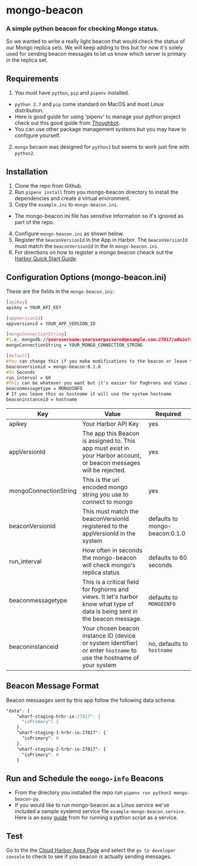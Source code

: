 # mongo-beacon
### A simple python beacon for checking Mongo status.

So we wanted to write a really light beacon that would check the status of our Mongo replica sets.  We will keep adding to this but for now it's solely used for sending beacon messages to let us know which server is primary in the replica set.


## Requirements

1. You must have ```python```, ```pip``` and ```pipenv``` installed.
 * `python 2.7` and `pip` come standard on MacOS and most Linux distribution.
 * Here is good guide for using 'pipenv' to manage your python project check out this good guide from [Thoughbot](https://robots.thoughtbot.com/how-to-manage-your-python-projects-with-pipenv).
 * You can use other package management systems but you may have to configure yourself.
2. ``mongo`` becaon was designed for `python3` but seems to work just fine with `python2`.


## Installation

1. Clone the repo from Github.
2. Run `pipenv install` from you mongo-beacon directory to install the dependencies and create a virtual environment.
3. Copy the `example.ini` to `mongo-beacon.ini`.
  * The mongo-beacon.ini file has sensitive information so it's ignored as part of the repo.
4. Configure `mongo-beacon.ini` as shown below.
5. Register the `beaconVersionId` in the App in Harbor. The `beaconVersionId` must match the `beaconVersionId` in the in `mongo-beacon.ini`.
6. For directions on how to register a mongo beacon cheack out the [Harbor Quick Start Guide](https://docs.hrbr.io/quick-start-guide/#registering-the-beacon).


## Configuration Options (mongo-beacon.ini)

These are the fields in the `mongo-beacon.ini`:

```css
[apiKey]
apikey = YOUR_API_KEY

[appVersionId]
appversionid = YOUR_APP_VERSION_ID

[mongoConnectionString]
#i.e. mongodb://yourusername:youruserpasswrod@example.com:27017/admin?ssl=true
mongoConnectionString = YOUR_MONGO_CONNECTION_STRING

[default]
#You can change this if you make modifications to the beacon or leave the same if you like my name
beaconversionid = mongo-beacon:0.1.0
#In Seconds
run_interval = 60
#This can be whatever you want but it's easier for Foghrons and Views if it is consistent across systems
beaconmessagetype = MONGOINFO
# If you leave this as hostname it will use the system hostname
beaconinstanceid = hostname
```


|     Key     |      Value     |  Required |
|-------------|----------------|-----------|
| apikey | Your Harbor API Key |    yes    |
| appVersionId | The app this Beacon is assigned to. This app must exist in your Harbor account, or beacon messages will be rejected. | yes |
| mongoConnectionString| This is the uri encoded mongo string you use to connect to mongo | yes|
| beaconVersionId | This must match the beaconVersionId registered to the appVersionId in the system | defaults to mongo-beacon:0.1.0 |
| run_interval | How often in seconds the mongo-beacon will check mongo's replica status | defaults to 60 seconds|
| beaconmessagetype| This is a critical field for foghorns and views.  It let's harbor know what type of data is being sent in the beacon message. | defaults to `MONGOINFO`|
| beaconinstanceid | Your chosen beacon instance ID (device or system identifier) or enter `hostname` to use the hostname of your system| no, defaults to `hostname`|


## Beacon Message Format

Beacon messasges sent by this app follow the following data schema:
```css
"data": {
    "wharf-staging-hrbr-io:27017": {
      "isPrimary": 1
    },
    "wharf-staging-1-hrbr-io:27017": {
      "isPrimary": 0
    },
    "wharf-staging-2-hrbr-io:27017": {
      "isPrimary": 0
    }
  ```
## Run and Schedule the `mongo-info` Beacons

* From the directory you installed the repo run `pipenv run python3 mongo-beacon-py`.
* If you would like to run mongo-beacon as a Linux service we've included a sample systemd service file `example-mongo-beacon.service`.  Here is an easy [guide](https://www.raspberrypi-spy.co.uk/2015/10/how-to-autorun-a-python-script-on-boot-using-systemd/) from for running a python script as a service.

## Test

Go to the the [Cloud Harbor Apps Page](https://cloud.hrbr.io/#!/apps/list) and select the `go to developer console` to check to see if you beacon is actually sending messages.

